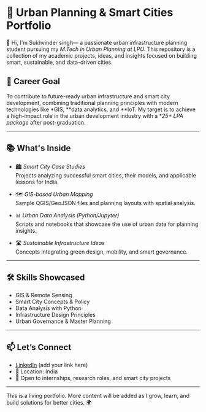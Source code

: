 # 🌆 Urban Planning & Smart Cities Portfolio

👋 Hi, I'm Sukhvinder singh— a passionate urban infrastructure planning student pursuing my *M.Tech in Urban Planning at LPU*. This repository is a collection of my academic projects, ideas, and insights focused on building smart, sustainable, and data-driven cities.

## 🎯 Career Goal
To contribute to future-ready urban infrastructure and smart city development, combining traditional planning principles with modern technologies like *GIS, **data analytics, and **IoT. My target is to achieve a high-impact role in the urban development industry with a **25+ LPA package* after post-graduation.

---

## 📚 What's Inside

- 🏙 *Smart City Case Studies*  
  Projects analyzing successful smart cities, their models, and applicable lessons for India.

- 🗺 *GIS-based Urban Mapping*  
  Sample QGIS/GeoJSON files and planning layouts with spatial analysis.

- 📊 *Urban Data Analysis (Python/Jupyter)*  
  Scripts and notebooks that showcase the use of urban data for planning insights.

- 🛣 *Sustainable Infrastructure Ideas*  
  Concepts integrating green design, mobility, and smart governance.

---

## 🛠 Skills Showcased

- GIS & Remote Sensing  
- Smart City Concepts & Policy  
- Data Analysis with Python  
- Infrastructure Design Principles  
- Urban Governance & Master Planning

---

## 📫 Let’s Connect

- [LinkedIn](https://www.linkedin.com/) (add your link here)
- 📍 Location: India  
- 💼 Open to internships, research roles, and smart city projects

---

This is a living portfolio. More content will be added as I grow, learn, and build solutions for better cities. 🌍

